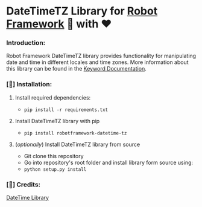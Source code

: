 # DateTimeTZ Library for [Robot Framework] :robot: with :heart:

### Introduction:

Robot Framework DateTimeTZ library provides functionality for manipulating date and time in different locales and time zones. More information about this library can be found in the [Keyword Documentation].



### [:pushpin:] Installation:

1. Install required dependencies:
   - `pip install -r requirements.txt`

2. Install DateTimeTZ library with pip
   - `pip install robotframework-datetime-tz`

3. (*optionally*) Install DateTimeTZ library from source
   - Git clone this repository
   - Go into repository's root folder and install library form source using:
   - `python setup.py install`



### [:gift_heart:] Credits:

[DateTime Library]

[Keyword Documentation]: https://testautomation.github.io/DateTimeTZ/doc/DateTimeTZ.html
[Robot Framework]: https://github.com/robotframework/robotframework/blob/master/INSTALL.rst
[DateTime Library]: https://github.com/rmerkushin/DateTime
